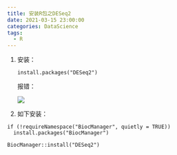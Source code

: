 ```yaml
---
title: 安装R包之DESeq2
date: 2021-03-15 23:00:00
categories: DataScience
tags:
  - R
---
```

1. 安装：
   ```
   install.packages("DESeq2")
   ```
   报错：
   
   ![](https://tva1.sinaimg.cn/large/e6c9d24ely1gokpxv6mgtj20z809e75y.jpg)
   
2. 如下安装：

   


```shell
if (!requireNamespace("BiocManager", quietly = TRUE))
  install.packages("BiocManager")

BiocManager::install("DESeq2")
```

